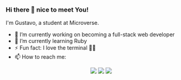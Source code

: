 ### Hi there 👋 nice to meet You!

I'm Gustavo, a student at Microverse.

- 🔭 I’m currently working on becoming a full-stack web developer
- 🌱 I’m currently learning Ruby
- ⚡ Fun fact: I love the terminal 👨‍💻
- 📫 How to reach me: 

<p align="center">
    <a href="https://github.com/gscarv13"><img src="https://img.icons8.com/cute-clipart/50/000000/github.png"/></a>
    <a href="https://twitter.com/Gscarv13"><img src="https://img.icons8.com/cute-clipart/50/000000/twitter.png"/></a>
    <a href="https://www.linkedin.com/in/gustavo-silva-de-carvalho-72998a156/"><img src="https://img.icons8.com/cute-clipart/50/000000/linkedin.png"/></a>
</p>
